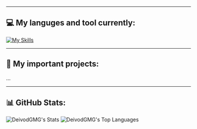 
---

## 💻 My languges and tool currently:
[![My Skills](https://skillicons.dev/icons?i=arch,cpp,docker,css,discord,git,github,html,nodejs,obsidian,py,vscode,flutter&perline=7)](https://skillicons.dev)

---

## 🔎 My important projects:
...

---

## 📊 GitHub Stats:
![DeivodGMG's Stats](https://github-readme-stats.vercel.app/api?username=DeivodGMG&theme=dark&show_icons=true&hide_border=true&count_private=true)
![DeivodGMG's Top Languages](https://github-readme-stats.vercel.app/api/top-langs/?username=DeivodGMG&theme=dark&show_icons=true&hide_border=true&layout=compact)

